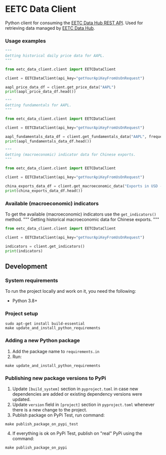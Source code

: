# EETC Data Client
Python client for consuming the [EETC Data Hub REST API](https://eetc.readme.io/reference/price-data).
Used for retrieving data managed by [EETC Data Hub](https://github.com/east-empire-trading-company/eetc_data_hub).

### Usage examples
```python
"""
Getting historical daily price data for AAPL.
"""

from eetc_data_client.client import EETCDataClient

client = EETCDataClient(api_key="getYourApiKeyFromUsOnRequest")

aapl_price_data_df = client.get_price_data("AAPL")
print(aapl_price_data_df.head())
```

```python
"""
Getting fundamentals for AAPL.
"""

from eetc_data_client.client import EETCDataClient

client = EETCDataClient(api_key="getYourApiKeyFromUsOnRequest")

aapl_fundamentals_data_df = client.get_fundamentals_data("AAPL", frequency="Quarterly")
print(aapl_fundamentals_data_df.head())
```

```python
"""
Getting (macroeconomic) indicator data for Chinese exports.
"""

from eetc_data_client.client import EETCDataClient

client = EETCDataClient(api_key="getYourApiKeyFromUsOnRequest")

china_exports_data_df = client.get_macroeconomic_data("Exports in USD - China")
print(china_exports_data_df.head())
```

### Available (macroeconomic) indicators
To get the available (macroeconomic) indicators use the `get_indicators()` method.
"""
Getting historical macroeconomic data for Chinese exports.
"""

```python
from eetc_data_client.client import EETCDataClient

client = EETCDataClient(api_key="getYourApiKeyFromUsOnRequest")

indicators = client.get_indicators()
print(indicators)
```

## Development

### System requirements
To run the project locally and work on it, you need the following:
- Python 3.8+

### Project setup
```commandline
sudo apt-get install build-essential
make update_and_install_python_requirements
```

### Adding a new Python package
1. Add the package name to `requirements.in`
2. Run:
```commandline
make update_and_install_python_requirements
```

### Publishing new package versions to PyPi
1. Update `[build_system]` section in `pyproject.toml` in case new dependencies are added or existing dependency versions were updated.
2. Update `version` field in `[project]` section in `pyproject.toml` whenever there is a new change to the project.
3. Publish package on PyPi Test, run command:
```commandline
make publish_package_on_pypi_test
```
4. If everything is ok on PyPi Test, publish on "real" PyPi using the command:
```commandline
make publish_package_on_pypi
```
